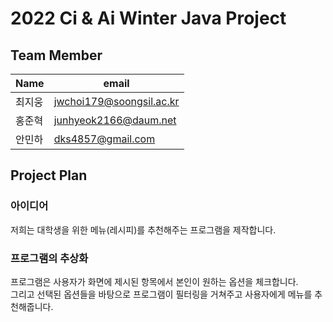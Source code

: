 # 2022 Ci & Ai Winter Java Project

## Team Member

| Name   | email                    |
| ------ | ------------------------ |
| 최지웅 | jwchoi179@soongsil.ac.kr |
| 홍준혁 | junhyeok2166@daum.net |
| 안민하 | dks4857@gmail.com |

## Project Plan

### 아이디어

저희는 대학생을 위한 메뉴(레시피)를 추천해주는 프로그램을 제작합니다.

### 프로그램의 추상화

프로그램은 사용자가 화면에 제시된 항목에서 본인이 원하는 옵션을 체크합니다. \
그리고 선택된 옵션들을 바탕으로 프로그램이 필터링을 거쳐주고 사용자에게 메뉴를 추천해줍니다.
